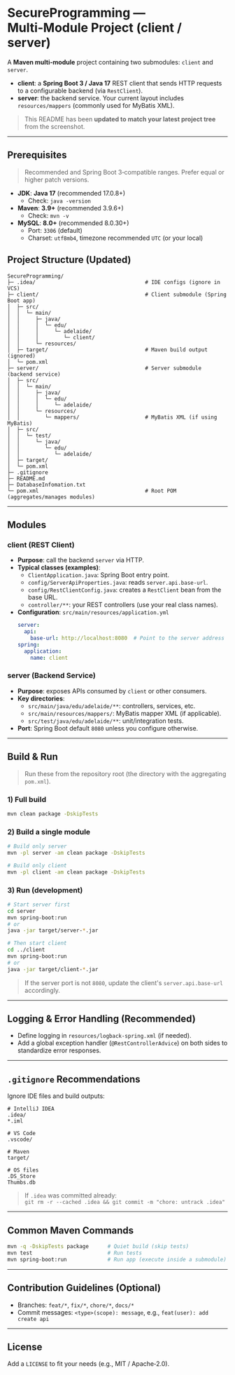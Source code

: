 
# SecureProgramming — Multi‑Module Project (client / server)

A **Maven multi‑module** project containing two submodules: `client` and `server`.
- **client**: a **Spring Boot 3 / Java 17** REST client that sends HTTP requests to a configurable backend (via `RestClient`).
- **server**: the backend service. Your current layout includes `resources/mappers` (commonly used for MyBatis XML).

> This README has been **updated to match your latest project tree** from the screenshot.

---

## Prerequisites

> Recommended and Spring Boot 3‑compatible ranges. Prefer equal or higher patch versions.

- **JDK**: **Java 17** (recommended 17.0.8+)
  - Check: `java -version`
- **Maven**: **3.9+** (recommended 3.9.6+)
  - Check: `mvn -v`
- **MySQL**: **8.0+** (recommended 8.0.30+)
  - Port: `3306` (default)
  - Charset: `utf8mb4`, timezone recommended `UTC` (or your local)

## Project Structure (Updated)

```text
SecureProgramming/
├─ .idea/                                   # IDE configs (ignore in VCS)
├─ client/                                  # Client submodule (Spring Boot app)
│  ├─ src/
│  │  └─ main/
│  │     ├─ java/
│  │     │  └─ edu/
│  │     │     └─ adelaide/
│  │     │        └─ client/
│  │     └─ resources/
│  ├─ target/                               # Maven build output (ignored)
│  └─ pom.xml
├─ server/                                  # Server submodule (backend service)
│  ├─ src/
│  │  └─ main/
│  │     ├─ java/
│  │     │  └─ edu/
│  │     │     └─ adelaide/
│  │     └─ resources/
│  │        └─ mappers/                     # MyBatis XML (if using MyBatis)
│  ├─ src/
│  │  └─ test/
│  │     └─ java/
│  │        └─ edu/
│  │           └─ adelaide/
│  ├─ target/
│  └─ pom.xml
├─ .gitignore
├─ README.md
├─ DatabaseInfomation.txt
└─ pom.xml                                  # Root POM (aggregates/manages modules)
```

---

## Modules

### client (REST Client)
- **Purpose**: call the backend `server` via HTTP.
- **Typical classes (examples)**:
  - `ClientApplication.java`: Spring Boot entry point.
  - `config/ServerApiProperties.java`: reads `server.api.base-url`.
  - `config/RestClientConfig.java`: creates a `RestClient` bean from the base URL.
  - `controller/**`: your REST controllers (use your real class names).
- **Configuration**: `src/main/resources/application.yml`
  ```yaml
  server:
    api:
      base-url: http://localhost:8080  # Point to the server address
  spring:
    application:
      name: client
  ```

### server (Backend Service)
- **Purpose**: exposes APIs consumed by `client` or other consumers.
- **Key directories**:
  - `src/main/java/edu/adelaide/**`: controllers, services, etc.
  - `src/main/resources/mappers/`: MyBatis mapper XML (if applicable).
  - `src/test/java/edu/adelaide/**`: unit/integration tests.
- **Port**: Spring Boot default `8080` unless you configure otherwise.

---

## Build & Run

> Run these from the repository root (the directory with the aggregating `pom.xml`).

### 1) Full build
```bash
mvn clean package -DskipTests
```

### 2) Build a single module
```bash
# Build only server
mvn -pl server -am clean package -DskipTests

# Build only client
mvn -pl client -am clean package -DskipTests
```

### 3) Run (development)
```bash
# Start server first
cd server
mvn spring-boot:run
# or
java -jar target/server-*.jar

# Then start client
cd ../client
mvn spring-boot:run
# or
java -jar target/client-*.jar
```

> If the server port is not `8080`, update the client's `server.api.base-url` accordingly.

---

## Logging & Error Handling (Recommended)
- Define logging in `resources/logback-spring.xml` (if needed).
- Add a global exception handler (`@RestControllerAdvice`) on both sides to standardize error responses.

---

## `.gitignore` Recommendations

Ignore IDE files and build outputs:

```gitignore
# IntelliJ IDEA
.idea/
*.iml

# VS Code
.vscode/

# Maven
target/

# OS files
.DS_Store
Thumbs.db
```

> If `.idea` was committed already:  
> `git rm -r --cached .idea && git commit -m "chore: untrack .idea"`

---

## Common Maven Commands

```bash
mvn -q -DskipTests package      # Quiet build (skip tests)
mvn test                        # Run tests
mvn spring-boot:run             # Run app (execute inside a submodule)
```

---

## Contribution Guidelines (Optional)

- Branches: `feat/*`, `fix/*`, `chore/*`, `docs/*`
- Commit messages: `<type>(scope): message`, e.g., `feat(user): add create api`

---

## License

Add a `LICENSE` to fit your needs (e.g., MIT / Apache‑2.0).
